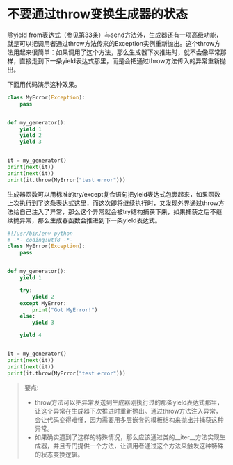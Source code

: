 # 不要通过throw变换生成器的状态

除yield from表达式（参见第33条）与send方法外，生成器还有一项高级功能，就是可以把调用者通过throw方法传来的Exception实例重新抛出。这个throw方法用起来很简单：如果调用了这个方法，那么生成器下次推进时，就不会像平常那样，直接走到下一条yield表达式那里，而是会把通过throw方法传入的异常重新抛出。



下面用代码演示这种效果。

```python
class MyError(Exception):
    pass


def my_generator():
    yield 1
    yield 2
    yield 3


it = my_generator()
print(next(it))
print(next(it))
print(it.throw(MyError("test error")))
```

生成器函数可以用标准的try/except复合语句把yield表达式包裹起来，如果函数上次执行到了这条表达式这里，而这次即将继续执行时，又发现外界通过throw方法给自己注入了异常，那么这个异常就会被try结构捕获下来，如果捕获之后不继续抛异常，那么生成器函数会推进到下一条yield表达式。

```python
#!/usr/bin/env python
# -*- coding:utf8 -*-
class MyError(Exception):
    pass


def my_generator():
    yield 1

    try:
        yield 2
    except MyError:
        print("Got MyError!")
    else:
        yield 3

    yield 4


it = my_generator()
print(next(it))
print(next(it))
print(it.throw(MyError("test error")))

```



> 要点:
>
> - throw方法可以把异常发送到生成器刚执行过的那条yield表达式那里，让这个异常在生成器下次推进时重新抛出。通过throw方法注入异常，会让代码变得难懂，因为需要用多层嵌套的模板结构来抛出并捕获这种异常。
> - 如果确实遇到了这样的特殊情况，那么应该通过类的\_\_iter\_\_方法实现生成器，并且专门提供一个方法，让调用者通过这个方法来触发这种特殊的状态变换逻辑。

